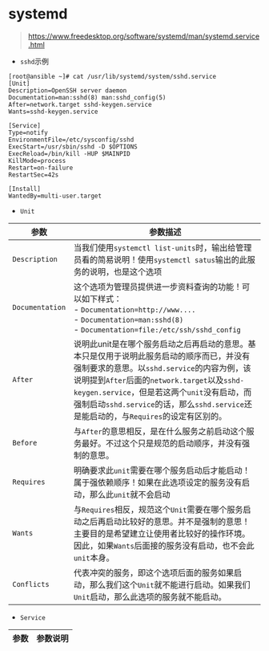 # systemd

>https://www.freedesktop.org/software/systemd/man/systemd.service.html

- `sshd`示例

```shell
[root@ansible ~]# cat /usr/lib/systemd/system/sshd.service
[Unit]
Description=OpenSSH server daemon
Documentation=man:sshd(8) man:sshd_config(5)
After=network.target sshd-keygen.service
Wants=sshd-keygen.service

[Service]
Type=notify
EnvironmentFile=/etc/sysconfig/sshd
ExecStart=/usr/sbin/sshd -D $OPTIONS
ExecReload=/bin/kill -HUP $MAINPID
KillMode=process
Restart=on-failure
RestartSec=42s

[Install]
WantedBy=multi-user.target
```

- `Unit`

| 参数            | 参数描述                                                                                                                                                                                                                                                                                                                       |
| --------------- | ------------------------------------------------------------------------------------------------------------------------------------------------------------------------------------------------------------------------------------------------------------------------------------------------------------------------------ |
| `Description`   | 当我们使用`systemctl list-units`时，输出给管理员看的简易说明！使用`systemctl satus`输出的此服务的说明，也是这个选项                                                                                                                                                                                                            |
| `Documentation` | 这个选项为管理员提供进一步资料查询的功能！可以如下样式：<br>- `Documentation=http://www....`<br>- `Documentation=man:sshd(8)`<br>- `Documentation=file:/etc/ssh/sshd_config`                                                                                                                                                   |
| `After`         | 说明此unit是在哪个服务启动之后再启动的意思。基本只是仅用于说明此服务启动的顺序而已，并没有强制要求的意思。以`sshd.service`的内容为例，该说明提到`After`后面的`network.target`以及`sshd-keygen.service`，但是若这两个`unit`没有启动，而强制启动`sshd.service`的话，那么`sshd.service`还是能启动的，与`Requires`的设定有区别的。 |
| `Before`        | 与`After`的意思相反，是在什么服务之前启动这个服务最好。不过这个只是规范的启动顺序，并没有强制的意思。                                                                                                                                                                                                                          |
| `Requires`      | 明确要求此`unit`需要在哪个服务启动后才能启动！属于强依赖顺序！如果在此选项设定的服务没有启动，那么此`unit`就不会启动                                                                                                                                                                                                           |
| `Wants`         | 与`Requires`相反，规范这个`Unit`需要在哪个服务启动之后再启动比较好的意思。并不是强制的意思！主要目的是希望建立让使用者比较好的操作环境。因此，如果`Wants`后面接的服务没有启动，也不会此`unit`本身。                                                                                                                            |
| `Conflicts`     | 代表冲突的服务，即这个选项后面的服务如果启动，那么我们这个`Unit`就不能进行启动。如果我们`Unit`启动，那么此选项的服务就不能启动。                                                                                                                                                                                               |

- `Service`

| 参数 | 参数说明 |
| ---- | -------- |


